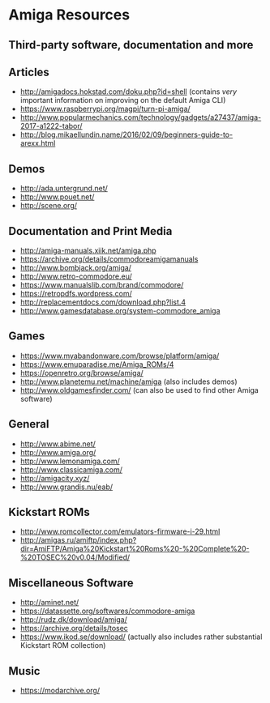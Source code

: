 # Amiga Resources
## Third-party software, documentation and more

## Articles
* http://amigadocs.hokstad.com/doku.php?id=shell (contains *very* important information on improving on the default Amiga CLI)
* https://www.raspberrypi.org/magpi/turn-pi-amiga/
* http://www.popularmechanics.com/technology/gadgets/a27437/amiga-2017-a1222-tabor/
* http://blog.mikaellundin.name/2016/02/09/beginners-guide-to-arexx.html

## Demos
* http://ada.untergrund.net/
* http://www.pouet.net/
* http://scene.org/

## Documentation and Print Media
* http://amiga-manuals.xiik.net/amiga.php
* https://archive.org/details/commodoreamigamanuals
* http://www.bombjack.org/amiga/
* http://www.retro-commodore.eu/
* https://www.manualslib.com/brand/commodore/
* https://retropdfs.wordpress.com/
* http://replacementdocs.com/download.php?list.4
* http://www.gamesdatabase.org/system-commodore_amiga

## Games
* https://www.myabandonware.com/browse/platform/amiga/
* https://www.emuparadise.me/Amiga_ROMs/4
* https://openretro.org/browse/amiga/
* http://www.planetemu.net/machine/amiga (also includes demos)
* http://www.oldgamesfinder.com/ (can also be used to find other Amiga software)

## General
* http://www.abime.net/
* http://www.amiga.org/
* http://www.lemonamiga.com/
* http://www.classicamiga.com/
* http://amigacity.xyz/
* http://www.grandis.nu/eab/

## Kickstart ROMs
* http://www.romcollector.com/emulators-firmware-i-29.html
* http://amigas.ru/amiftp/index.php?dir=AmiFTP/Amiga%20Kickstart%20Roms%20-%20Complete%20-%20TOSEC%20v0.04/Modified/

## Miscellaneous Software
* http://aminet.net/
* https://datassette.org/softwares/commodore-amiga
* http://rudz.dk/download/amiga/
* https://archive.org/details/tosec
* https://www.ikod.se/download/ (actually also includes rather substantial Kickstart ROM collection)

## Music
* https://modarchive.org/
